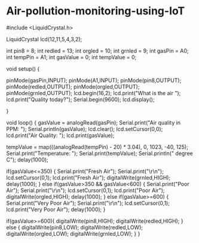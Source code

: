 # Air-pollution-monitoring-using-IoT

#include <LiquidCrystal.h>

LiquidCrystal lcd(12,11,5,4,3,2);

int pin8 = 8;
int redled = 13;
int orgled = 10;
int grnled = 9;
int gasPin = A0;
int tempPin = A1;
int gasValue = 0;
int tempValue = 0;

void setup()
{
  
  pinMode(gasPin,INPUT);
  pinMode(A1,INPUT);
  pinMode(pin8,OUTPUT);
  pinMode(redled,OUTPUT);
  pinMode(orgled,OUTPUT);
  pinMode(grnled,OUTPUT);
  lcd.begin(16,2);
  lcd.print("What is the air ");
  lcd.print("Quality today?");
  Serial.begin(9600);
  lcd.display();
  
}

void loop()
{
  gasValue = analogRead(gasPin);
  Serial.print("Air quality in PPM: ");
  Serial.println(gasValue);
  lcd.clear();
  lcd.setCursor(0,0);
  lcd.print("Air Quality: ");
  lcd.print(gasValue);
  
  
  tempValue = map(((analogRead(tempPin) - 20) * 3.04), 0, 1023, -40, 125);
  Serial.print("Temperature: ");
  Serial.print(tempValue);
  Serial.println(" degree C");
  delay(1000);
  
if(gasValue<=350)
  {
    Serial.print("Fresh Air");
    Serial.print("\r\n");
    lcd.setCursor(0,1);
    lcd.print("Fresh Air");
    digitalWrite(grnled,HIGH);
    delay(1000);
  }
  else if(gasValue>350 && gasValue<600)
  {
    Serial.print("Poor Air");
    Serial.print("\r\n");
    lcd.setCursor(0,1);
    lcd.print("Poor Air");
    digitalWrite(orgled,HIGH);
    delay(1000);
  }
  else if(gasValue>=600)
  {
    Serial.print("Very Poor Air");
    Serial.print("\r\n");
    lcd.setCursor(0,1);
    lcd.print("Very Poor Air");
    delay(1000);
  }
  
  if(gasValue>=600){
    digitalWrite(pin8,HIGH);
    digitalWrite(redled,HIGH);
  }
  else
  {
    digitalWrite(pin8,LOW);
    digitalWrite(redled,LOW);
    digitalWrite(orgled,LOW);
    digitalWrite(grnled,LOW);
  }
}
